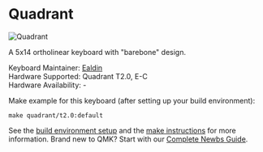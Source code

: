# Quadrant

![Quadrant](https://imgur.com/hlcYKP5)

A 5x14 ortholinear keyboard with "barebone" design.

Keyboard Maintainer: [Ealdin](https://github.com/Ealdin)  
Hardware Supported: Quadrant T2.0, E-C   
Hardware Availability: -

Make example for this keyboard (after setting up your build environment):

    make quadrant/t2.0:default

See the [build environment setup](https://docs.qmk.fm/#/getting_started_build_tools) and the [make instructions](https://docs.qmk.fm/#/getting_started_make_guide) for more information. Brand new to QMK? Start with our [Complete Newbs Guide](https://docs.qmk.fm/#/newbs).
